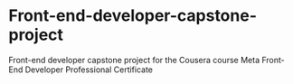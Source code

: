 # Front-end-developer-capstone-project
Front-end developer capstone project for the Cousera course Meta Front-End Developer Professional Certificate
